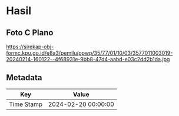 # Hasil

## Foto C Plano

https://sirekap-obj-formc.kpu.go.id/e8a3/pemilu/ppwp/35/77/01/10/03/3577011003019-20240214-160122--4f68931e-9bb8-47d4-aabd-e03c2dd2b1da.jpg


## Metadata

| Key        | Value               |
| ---------- | ------------------- |
| Time Stamp | 2024-02-20 00:00:00 |



